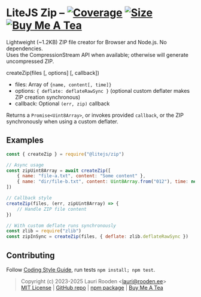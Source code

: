 
[1]: https://badgen.net/coveralls/c/github/litejs/zip
[2]: https://coveralls.io/r/litejs/zip
[3]: https://badgen.net/packagephobia/install/@litejs/zip
[4]: https://packagephobia.now.sh/result?p=@litejs/zip
[5]: https://badgen.net/badge/icon/Buy%20Me%20A%20Tea/orange?icon=kofi&label
[6]: https://www.buymeacoffee.com/lauriro


LiteJS Zip &ndash; [![Coverage][1]][2] [![Size][3]][4] [![Buy Me A Tea][5]][6]
==========

Lightweight (~1.2KB) ZIP file creator for Browser and Node.js. No dependencies.  
Uses the CompressionStream API when available; otherwise will generate uncompressed ZIP.


createZip(files [, options] [, callback])

 - files: Array of `{name, content[, time]}`
 - options: `{ deflate: deflateRawSync }` (optional custom deflater makes ZIP creation synchronous)
 - callback: Optional `(err, zip)` callback

Returns a `Promise<Uint8Array>`, or invokes provided `callback`, or the ZIP synchronously when using a custom deflater.


Examples
--------

```javascript
const { createZip } = require("@litejs/zip")

// Async usage
const zipUint8Array = await createZip([
    { name: "file-a.txt", content: "Some content" },
    { name: "dir/file-b.txt", content: Uint8Array.from("012"), time: new Date(2020, 1, 21) },
])

// Callback style
createZip(files, (err, zipUint8Array) => {
    // Handle ZIP file content
})

// With custom deflate runs synchronously
const zlib = require("zlib")
const zipInSync = createZip(files, { deflate: zlib.deflateRawSync })
```

## Contributing

Follow [Coding Style Guide](https://github.com/litejs/litejs/wiki/Style-Guide),
run tests `npm install; npm test`.


> Copyright (c) 2023-2025 Lauri Rooden &lt;lauri@rooden.ee&gt;  
[MIT License](https://litejs.com/MIT-LICENSE.txt) |
[GitHub repo](https://github.com/litejs/zip) |
[npm package](https://npmjs.org/package/@litejs/zip) |
[Buy Me A Tea][6]


